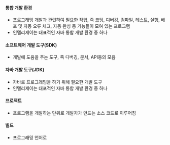 
#### 통합 개발 환경
- 프로그래밍 개발과 관련하여 필요한 작업, 즉 코딩, 디버깅, 컴파일, 테스트, 실행, 배포 및  자동 오류 체크, 자동 완성 등 기능들이 모여 있는 프로그램
- 인텔리제이는 대표적인 자바 통합 개발 환경 중 하나

#### 소프트웨어 개발 도구(SDK)
- 개발에 도움을 주는 도구, 즉 디버깅, 문서, API등의 모음

#### 자바 개발 도구(JDK)
- 자바로 프로그래밍을 하기 위해 필요한 개발 도구
- 인텔리제이는 대포적인 자바 통합 개발 환경 중 하나

#### 프로젝트
- 프로그램을 개발하는 단위로 개발자가 만드는 소스 코드로 이루어짐

#### 빌드
- 프로그래밍 언어로 